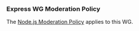 ### Express WG Moderation Policy

The [Node.js Moderation Policy] applies to this WG.

[Node.js Moderation Policy]: https://github.com/nodejs/TSC/blob/master/Moderation-Policy.md
